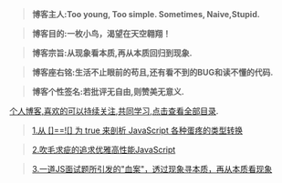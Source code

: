 
> **博客主人:Too young, Too simple. Sometimes, Naive,Stupid.**

> **博客目的:一枚小鸟，渴望在天空翱翔！**

> **博客宗旨:从现象看本质,再从本质回归到现象.**

> **博客座右铭:生活不止眼前的苟且,还有看不到的BUG和读不懂的代码.**

> **博客个性签名:若批评无自由,则赞美无意义.**

[个人博客,喜欢的可以持续关注,共同学习,点击查看全部目录](https://github.com/jawil/blog/issues).

>[1.从 []==![] 为 true 来剖析 JavaScript 各种蛋疼的类型转换
](https://github.com/jawil/blog/issues/1)

>[2.吹毛求疵的追求优雅高性能JavaScript](https://github.com/jawil/blog/issues/2)

>[3.一道JS面试题所引发的"血案"，透过现象寻本质，再从本质看现象](https://github.com/jawil/blog/issues/3)

